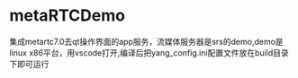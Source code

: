 # metaRTCDemo
集成metartc7.0去qt操作界面的app服务，流媒体服务器是srs的demo,demo是linux x86平台，用vscode打开,编译后把yang_config.ini配置文件放在build目录下即可运行
